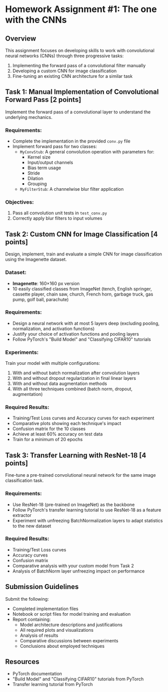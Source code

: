 # Homework Assignment #1: The one with the CNNs

## Overview

This assignment focuses on developing skills to work with convolutional neural networks (CNNs) through three progressive tasks:

1. Implementing the forward pass of a convolutional filter manually
2. Developing a custom CNN for image classification
3. Fine-tuning an existing CNN architecture for a similar task

## Task 1: Manual Implementation of Convolutional Forward Pass [2 points]

Implement the forward pass of a convolutional layer to understand the underlying mechanics.

### Requirements:
- Complete the implementation in the provided `conv.py` file
- Implement forward pass for two classes:
  - `MyConvStub`: A general convolution operation with parameters for:
    - Kernel size
    - Input/output channels
    - Bias term usage
    - Stride
    - Dilation
    - Grouping
  - `MyFilterStub`: A channelwise blur filter application

### Objectives:
1. Pass all convolution unit tests in `test_conv.py`
2. Correctly apply blur filters to input volumes

## Task 2: Custom CNN for Image Classification [4 points]

Design, implement, train and evaluate a simple CNN for image classification using the Imagenette dataset.

### Dataset:
- **Imagenette**: 160×160 px version
- 10 easily classified classes from ImageNet (tench, English springer, cassette player, chain saw, church, French horn, garbage truck, gas pump, golf ball, parachute)

### Requirements:
- Design a neural network with at most 5 layers deep (excluding pooling, normalization, and activation functions)
- Justify your choice of activation functions and pooling layers
- Follow PyTorch's "Build Model" and "Classifying CIFAR10" tutorials

### Experiments:
Train your model with multiple configurations:
1. With and without batch normalization after convolution layers
2. With and without dropout regularization in final linear layers
3. With and without data augmentation methods
4. With all three techniques combined (batch norm, dropout, augmentation)

### Required Results:
- Training/Test Loss curves and Accuracy curves for each experiment
- Comparative plots showing each technique's impact
- Confusion matrix for the 10 classes
- Achieve at least 60% accuracy on test data
- Train for a minimum of 20 epochs

## Task 3: Transfer Learning with ResNet-18 [4 points]

Fine-tune a pre-trained convolutional neural network for the same image classification task.

### Requirements:
- Use ResNet-18 (pre-trained on ImageNet) as the backbone
- Follow PyTorch's transfer learning tutorial to use ResNet-18 as a feature extractor
- Experiment with unfreezing BatchNormalization layers to adapt statistics to the new dataset

### Required Results:
- Training/Test Loss curves
- Accuracy curves
- Confusion matrix
- Comparative analysis with your custom model from Task 2
- Analysis of BatchNorm layer unfreezing impact on performance

## Submission Guidelines

Submit the following:
- Completed implementation files
- Notebook or script files for model training and evaluation
- Report containing:
  - Model architecture descriptions and justifications
  - All required plots and visualizations
  - Analysis of results
  - Comparative discussions between experiments
  - Conclusions about employed techniques

## Resources

- PyTorch documentation
- "Build Model" and "Classifying CIFAR10" tutorials from PyTorch
- Transfer learning tutorial from PyTorch
